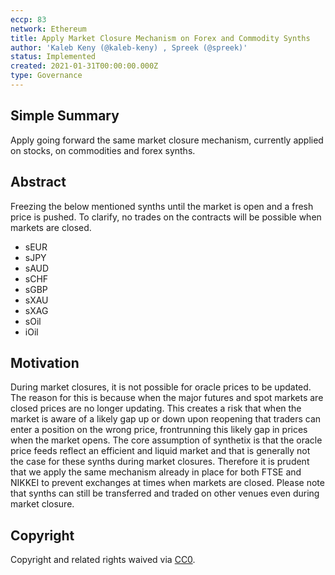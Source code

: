 ```yaml
---
eccp: 83
network: Ethereum
title: Apply Market Closure Mechanism on Forex and Commodity Synths
author: 'Kaleb Keny (@kaleb-keny) , Spreek (@spreek)'
status: Implemented
created: 2021-01-31T00:00:00.000Z
type: Governance
---
```


<!--You can leave these HTML comments in your merged ECCP and delete the visible duplicate text guides, they will not appear and may be helpful to refer to if you edit it again. This is the suggested template for new ECCPs. Note that an ECCP number will be assigned by an editor. When opening a pull request to submit your ECCP, please use an abbreviated title in the filename, `eccp-draft_title_abbrev.md`. The title should be 44 characters or less.-->

## Simple Summary

<!--"If you can't explain it simply, you don't understand it well enough." Provide a simplified and layman-accessible explanation of the ECCP.-->

Apply going forward the same market closure mechanism, currently applied on stocks, on commodities and forex synths.

## Abstract

<!--A short (~200 word) description of the variable change proposed.-->

Freezing the below mentioned synths until the market is open and a fresh price is pushed. To clarify, no trades on the contracts will be possible when markets are closed.

- sEUR
- sJPY
- sAUD
- sCHF
- sGBP
- sXAU
- sXAG
- sOil
- iOil

## Motivation

<!--The motivation is critical for ECCPs that want to update variables within Elysian. It should clearly explain why the existing variable is not incentive aligned. ECCP submissions without sufficient motivation may be rejected outright.-->

During market closures, it is not possible for oracle prices to be updated. The reason for this is because when the major futures and spot markets are closed prices are no longer updating. This creates a risk that when the market is aware of a likely gap up or down upon reopening that traders can enter a position on the wrong price, frontrunning this likely gap in prices when the market opens.
The core assumption of synthetix is that the oracle price feeds reflect an efficient and liquid market and that is generally not the case for these synths during market closures. Therefore it is prudent that we apply the same mechanism already in place for both FTSE and NIKKEI to prevent exchanges at times when markets are closed. Please note that synths can still be transferred and traded on other venues even during market closure.

## Copyright

Copyright and related rights waived via [CC0](https://creativecommons.org/publicdomain/zero/1.0/).
